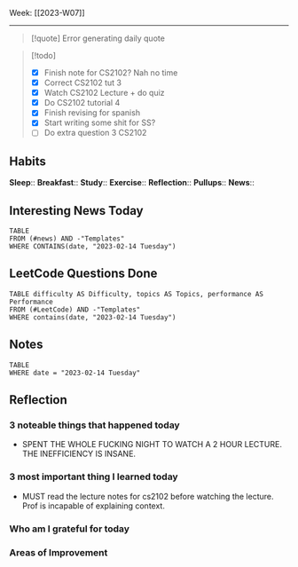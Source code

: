 Week: [[2023-W07]]
- - -
>[!quote]
Error generating daily quote

>[!todo]
>- [x] Finish note for CS2102? Nah no time
>- [x] Correct CS2102 tut 3 
>- [x] Watch CS2102 Lecture + do quiz
>- [x] Do CS2102 tutorial 4
>- [x] Finish revising for spanish
>- [x] Start writing some shit for SS?
>- [ ] Do extra question 3 CS2102


## Habits

**Sleep**::
**Breakfast**::
**Study**:: 
**Exercise**:: 
**Reflection**:: 
**Pullups**::
**News**::

## Interesting News Today

```dataview
TABLE 
FROM (#news) AND -"Templates"
WHERE CONTAINS(date, "2023-02-14 Tuesday") 
```

## LeetCode Questions Done

```dataview
TABLE difficulty AS Difficulty, topics AS Topics, performance AS Performance
FROM (#LeetCode) AND -"Templates"
WHERE contains(date, "2023-02-14 Tuesday") 
```

## Notes

```dataview
TABLE
WHERE date = "2023-02-14 Tuesday"
```

## Reflection

### 3 noteable things that happened today
- SPENT THE WHOLE FUCKING NIGHT TO WATCH A 2 HOUR LECTURE. THE INEFFICIENCY IS INSANE.

### 3 most important thing I learned today
- MUST read the lecture notes for cs2102 before watching the lecture. Prof is incapable of explaining context.

### Who am I grateful for today

### Areas of Improvement

